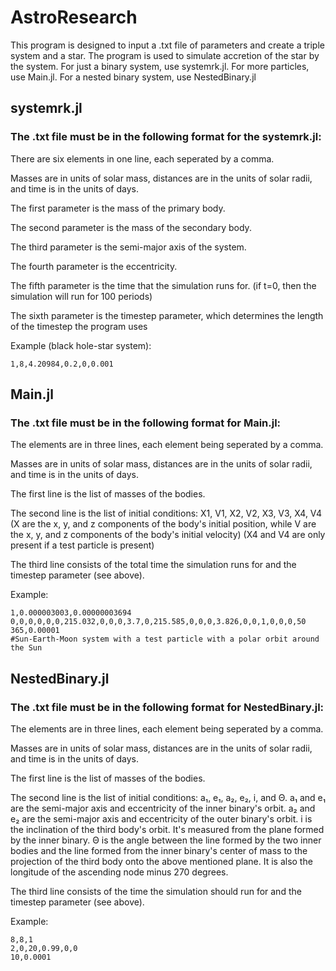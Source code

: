 # AstroResearch

This program is designed to input a .txt file of parameters and create a triple system and a star. The program is used to simulate accretion of the star by the system.
For just a binary system, use systemrk.jl. For more particles, use Main.jl. For a nested binary system, use NestedBinary.jl

## systemrk.jl

### The .txt file must be in the following format for the systemrk.jl:
  
  There are six elements in one line, each seperated by a comma.
  
  Masses are in units of solar mass, distances are in the units of solar radii, and time is in the units of days.
  
  The first parameter is the mass of the primary body.
  
  The second parameter is the mass of the secondary body.
  
  The third parameter is the semi-major axis of the system.
  
  The fourth parameter is the eccentricity.
  
  The fifth parameter is the time that the simulation runs for. (if t=0, then the simulation will run for 100 periods)

  The sixth parameter is the timestep parameter, which determines the length of the timestep the program uses
  
  Example (black hole-star system): 
  ```
  1,8,4.20984,0.2,0,0.001
  ```

## Main.jl

### The .txt file must be in the following format for Main.jl:

  The elements are in three lines, each element being seperated by a comma.

  Masses are in units of solar mass, distances are in the units of solar radii, and time is in the units of days.

  The first line is the list of masses of the bodies.

  The second line is the list of initial conditions: X1, V1, X2, V2, X3, V3, X4, V4
    (X are the x, y, and z components of the body's initial position, while V are the x, y, and z components of the body's initial velocity)
    (X4 and V4 are only present if a test particle is present)

  The third line consists of the total time the simulation runs for and the timestep parameter (see above).

  Example:
  ```
  1,0.000003003,0.00000003694
  0,0,0,0,0,0,215.032,0,0,0,3.7,0,215.585,0,0,0,3.826,0,0,1,0,0,0,50 
  365,0.00001
  #Sun-Earth-Moon system with a test particle with a polar orbit around the Sun
  ```

## NestedBinary.jl

### The .txt file must be in the following format for NestedBinary.jl:

  The elements are in three lines, each element being seperated by a comma.

  Masses are in units of solar mass, distances are in the units of solar radii, and time is in the units of days.

  The first line is the list of masses of the bodies.

  The second line is the list of initial conditions: a₁, e₁, a₂, e₂, i, and Θ.
    a₁ and e₁ are the semi-major axis and eccentricity of the inner binary's orbit.
    a₂ and e₂ are the semi-major axis and eccentricity of the outer binary's orbit. 
    i is the inclination of the third body's orbit. It's measured from the plane formed by the inner binary.
    Θ is the angle between the line formed by the two inner bodies and the line formed from the inner binary's center of mass to the projection of the third body onto the above mentioned plane. It is also the longitude of the ascending node minus 270 degrees.
  
  The third line consists of the time the simulation should run for and the timestep parameter (see above).

  Example:
  ```
  8,8,1
  2,0,20,0.99,0,0
  10,0.0001
  ```

